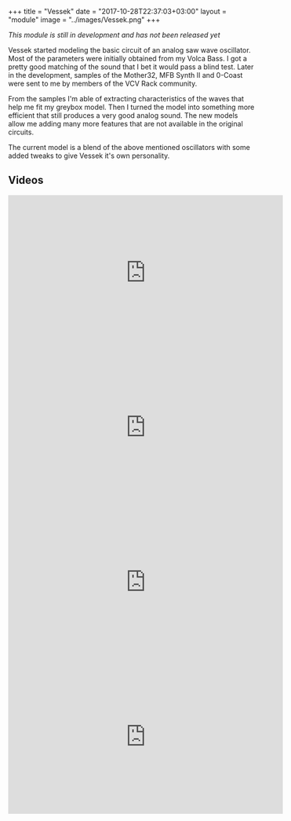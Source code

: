 +++
title = "Vessek"
date = "2017-10-28T22:37:03+03:00"
layout = "module"
image = "../images/Vessek.png"
+++

*This module is still in development and has not been released yet*

Vessek started modeling the basic circuit of an analog saw wave oscillator. Most of the parameters were initially obtained from my Volca Bass. I got a pretty good matching of the sound that I bet it would pass a blind test. Later in the development, samples of the Mother32, MFB Synth II and 0-Coast were sent to me by members of the VCV Rack community.

From the samples I'm able of extracting characteristics of the waves that help me fit my greybox model. Then I turned the model into something more efficient that still produces a very good analog sound. The new models allow me adding many more features that are not available in the original circuits.

The current model is a blend of the above mentioned oscillators with some added tweaks to give Vessek it's own personality.


## Videos

<iframe width="560" height="315" src="https://www.youtube.com/embed/GPf6u3PLKys" frameborder="0" allowfullscreen></iframe>

<iframe width="560" height="315" src="https://www.youtube.com/embed/FAXCNRXuP1w" frameborder="0" allowfullscreen></iframe>

<iframe width="560" height="315" src="https://www.youtube.com/embed/EvaDTWopD40" frameborder="0" allowfullscreen></iframe>

<iframe width="560" height="315" src="https://www.youtube.com/embed/qtY0TyNwIwQ" frameborder="0" allowfullscreen></iframe>





